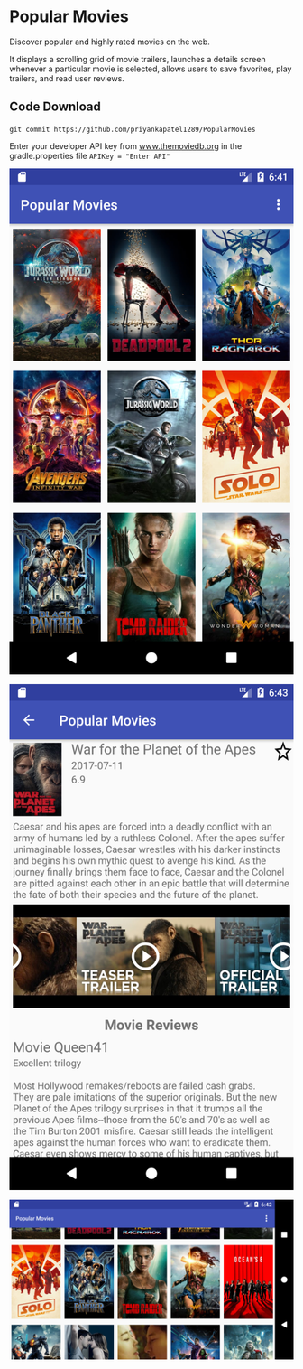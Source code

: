 # Popular Movies

Discover popular and highly rated movies on the web.

It displays a scrolling grid of movie trailers, launches a details screen whenever a particular movie is selected, allows users to save favorites, play trailers, and read user reviews.

## Code Download
`git commit https://github.com/priyankapatel1289/PopularMovies`

Enter your developer API key from www.themoviedb.org in the gradle.properties file
`APIKey = "Enter API"`

![Alt text](https://github.com/priyankapatel1289/PopularMovies/blob/master/app/src/main/res/drawable-v24/screenshot_popular.png?raw=true "Popular Movies") 

![Alt text](https://github.com/priyankapatel1289/PopularMovies/blob/master/app/src/main/res/drawable-v24/screenshot_details.png?raw=true "Movie Details") 

![Alt text](https://github.com/priyankapatel1289/PopularMovies/blob/master/app/src/main/res/drawable-v24/screenshot_landscape.png?raw=true "Screen orientation") 
